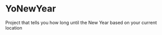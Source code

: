 YoNewYear
=========

Project that tells you how long until the New Year based on your current location
